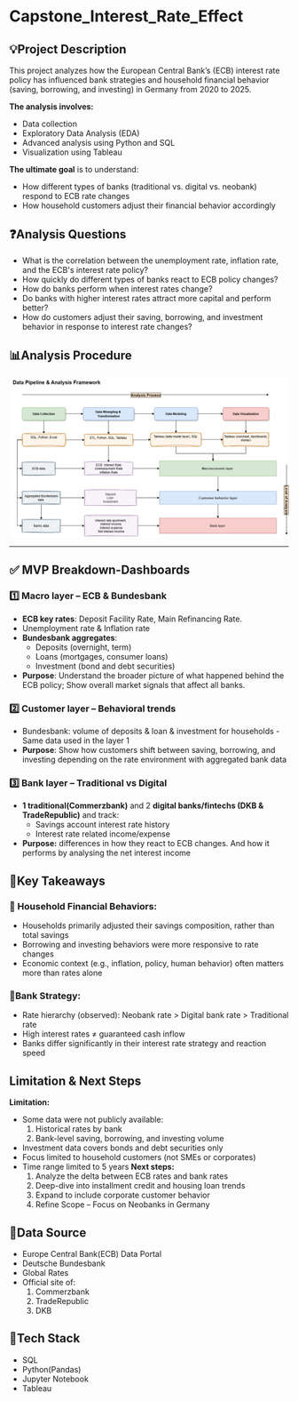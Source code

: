 # Capstone_Interest_Rate_Effect

## **💡Project Description**
This project analyzes how the European Central Bank’s (ECB) interest rate policy has influenced bank strategies and household financial behavior (saving, borrowing, and investing) in Germany from 2020 to 2025. 

**The analysis involves:**
- Data collection
- Exploratory Data Analysis (EDA)
- Advanced analysis using Python and SQL
- Visualization using Tableau

**The ultimate goal** is to understand:
- How different types of banks (traditional vs. digital vs. neobank) respond to ECB rate changes
- How household customers adjust their financial behavior accordingly

## **❓Analysis Questions**
- What is the correlation between the unemployment rate, inflation rate, and the ECB's interest rate policy?
- How quickly do different types of banks react to ECB policy changes?
- How do banks perform when interest rates change?
- Do banks with higher interest rates attract more capital and perform better?
- How do customers adjust their saving, borrowing, and investment behavior in response to interest rate changes?

## **📊Analysis Procedure**
<img src="Images/Data pipeline.drawio.png" alt="Dashboard" width="700"/>

-------------------------------------------------------------------------------------------

## **✅ MVP Breakdown-Dashboards**

### **1️⃣ Macro layer – ECB & Bundesbank**

- **ECB key rates**: Deposit Facility Rate, Main Refinancing Rate.
- Unemployment rate & Inflation rate
- **Bundesbank aggregates**:
    - Deposits (overnight, term)
    - Loans (mortgages, consumer loans)
    - Investment (bond and debt securities)
- **Purpose**: Understand the broader picture of what happened behind the ECB policy;  Show overall market signals that affect all banks.


### **2️⃣ Customer layer – Behavioral trends**

- Bundesbank: volume of deposits & loan & investment for households - Same data used in the layer 1
- **Purpose**: Show how customers shift between saving, borrowing, and investing depending on the rate environment with aggregated bank data


### **3️⃣ Bank layer – Traditional vs Digital**

- **1 traditional(Commerzbank)** and 2 **digital banks/fintechs (DKB & TradeRepublic)** and track:
    - Savings account interest rate history
    - Interest rate related income/expense
- **Purpose:**  differences in how they react to ECB changes. And how it performs by analysing the net interest income

## **📌Key Takeaways**
### 🧍 Household Financial Behaviors:
- Households primarily adjusted their savings composition, rather than total savings
- Borrowing and investing behaviors were more responsive to rate changes
- Economic context (e.g., inflation, policy, human behavior) often matters more than rates alone

### 🏦Bank Strategy:

- Rate hierarchy (observed): Neobank rate > Digital bank rate > Traditional rate
- High interest rates ≠ guaranteed cash inflow
- Banks differ significantly in their interest rate strategy and reaction speed

## **Limitation & Next Steps**
**Limitation:**
- Some data were not publicly available:
  1. Historical rates by bank
  2. Bank-level saving, borrowing, and investing volume
- Investment data covers bonds and debt securities only
- Focus limited to household customers (not SMEs or corporates)
- Time range limited to 5 years
**Next steps:**
  1. Analyze the delta between ECB rates and bank rates
  2. Deep-dive into installment credit and housing loan trends
  3. Expand to include corporate customer behavior
  4. Refine Scope – Focus on Neobanks in Germany


## **📂Data Source**
- Europe Central Bank(ECB) Data Portal
- Deutsche Bundesbank
- Global Rates
- Official site of:
  1. Commerzbank
  2. TradeRepublic
  3. DKB


## **🧰Tech Stack**
- SQL
- Python(Pandas)
- Jupyter Notebook
- Tableau

